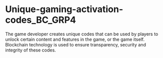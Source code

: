 # Unique-gaming-activation-codes_BC_GRP4
The game developer creates unique codes that can be used by players to unlock certain content and features in the game, or the game itself. Blockchain technology is used to ensure transparency, security and integrity of these codes.
